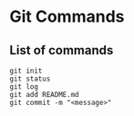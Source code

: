 # Git Commands

## List of commands

```
git init
git status
git log
git add README.md
git commit -m "<message>" 
```
